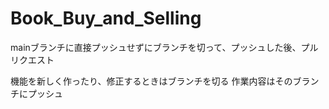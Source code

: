 # Book_Buy_and_Selling
mainブランチに直接プッシュせずにブランチを切って、プッシュした後、プルリクエスト

機能を新しく作ったり、修正するときはブランチを切る
作業内容はそのブランチにプッシュ


